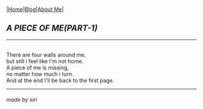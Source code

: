 |[Home](README.md)|[Blog](Blog.md)|[About Me](about.md)|

## _A PIECE OF ME(PART-1)_ 
---
<br/>There are four walls around me,
<br/>but still i feel like I'm not home.
<br/>A piece of me is missing, 
<br/>no matter how much i turn.
<br/>And at the end I'll be back to the first page.
<br>

---
###### made by siri

